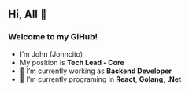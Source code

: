 ## Hi, All 👋 

### Welcome to my **GiHub**!  

- I’m John (Johncito)
- My position is **Tech Lead - Core**
- 👀 I’m currently working as **Backend Developer**
- 🌱 I’m currently programing in **React**, **Golang**, **.Net**
